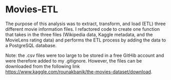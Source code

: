 # Movies-ETL
The purpose of this analysis was to extract, transform, and load (ETL) three different movie information files. I refactored code to create one function that takes in the three files (Wikipedia data, Kaggle metadata, and the MovieLens rating data) and performs the ETL process by adding the data to a PostgreSQL database.

Note: the .csv files were too large to be stored in a free GitHib account and were therefore added to my .gitignore. However, the files can be downloaded from the following link https://www.kaggle.com/rounakbanik/the-movies-dataset/download.